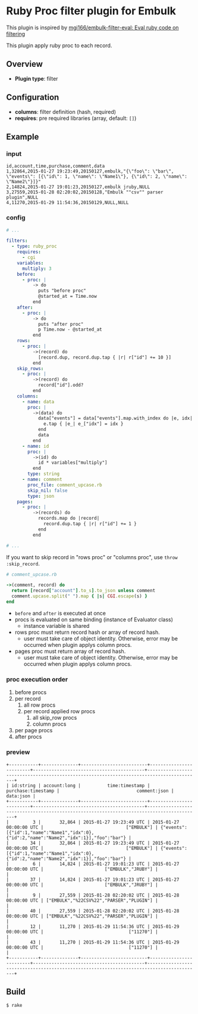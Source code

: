 # Ruby Proc filter plugin for Embulk

This plugin is inspired by [mgi166/embulk-filter-eval: Eval ruby code on filtering](https://github.com/mgi166/embulk-filter-eval "mgi166/embulk-filter-eval: Eval ruby code on filtering")

This plugin apply ruby proc to each record.

## Overview

* **Plugin type**: filter

## Configuration

- **columns**: filter definition (hash, required)
- **requires**: pre required libraries (array, default: `[]`)

## Example

### input
```csv
id,account,time,purchase,comment,data
1,32864,2015-01-27 19:23:49,20150127,embulk,"{\"foo\": \"bar\", \"events\": [{\"id\": 1, \"name\": \"Name1\"}, {\"id\": 2, \"name\": \"Name2\"}]}"
2,14824,2015-01-27 19:01:23,20150127,embulk jruby,NULL
3,27559,2015-01-28 02:20:02,20150128,"Embulk ""csv"" parser plugin",NULL
4,11270,2015-01-29 11:54:36,20150129,NULL,NULL
```

### config
```yaml
# ...

filters:
  - type: ruby_proc
    requires:
      - cgi
    variables:
      multiply: 3
    before:
      - proc: |
          -> do
            puts "before proc"
            @started_at = Time.now
          end
    after:
      - proc: |
          -> do
            puts "after proc"
            p Time.now - @started_at
          end
    rows:
      - proc: |
          ->(record) do
            [record.dup, record.dup.tap { |r| r["id"] += 10 }]
          end
    skip_rows:
      - proc: |
          ->(record) do
            record["id"].odd?
          end
    columns:
      - name: data
        proc: |
          ->(data) do
            data["events"] = data["events"].map.with_index do |e, idx|
              e.tap { |e_| e_["idx"] = idx }
            end
            data
          end
      - name: id
        proc: |
          ->(id) do
            id * variables["multiply"]
          end
        type: string
      - name: comment
        proc_file: comment_upcase.rb
        skip_nil: false
        type: json
    pages:
      - proc: |
          ->(records) do
            records.map do |record|
              record.dup.tap { |r| r["id"] += 1 }
            end
          end

# ...

```

If you want to skip record in "rows proc" or "columns proc", use `throw :skip_record`.

```rb
# comment_upcase.rb

->(comment, record) do
  return [record["account"].to_s].to_json unless comment
  comment.upcase.split(" ").map { |s| CGI.escape(s) }
end
```

- `before` and `after` is executed at once
- procs is evaluated on same binding (instance of Evaluator class)
  - instance variable is shared
- rows proc must return record hash or array of record hash.
  - user must take care of object identity. Otherwise, error may be occurred when plugin applys column procs.
- pages proc must return array of record hash.
  - user must take care of object identity. Otherwise, error may be occurred when plugin applys column procs.

### proc execution order

1. before procs
1. per record
    1. all row procs
    1. per record applied row procs
        1. all skip\_row procs
        1. column procs
1. per page procs
1. after procs

### preview
```
+-----------+--------------+-------------------------+-------------------------+------------------------------------------+------------------------------------------------------------------------------------------+
| id:string | account:long |          time:timestamp |      purchase:timestamp |                             comment:json |                                                                                data:json |
+-----------+--------------+-------------------------+-------------------------+------------------------------------------+------------------------------------------------------------------------------------------+
|         3 |       32,864 | 2015-01-27 19:23:49 UTC | 2015-01-27 00:00:00 UTC |                               ["EMBULK"] | {"events":[{"id":1,"name":"Name1","idx":0},{"id":2,"name":"Name2","idx":1}],"foo":"bar"} |
|        34 |       32,864 | 2015-01-27 19:23:49 UTC | 2015-01-27 00:00:00 UTC |                               ["EMBULK"] | {"events":[{"id":1,"name":"Name1","idx":0},{"id":2,"name":"Name2","idx":1}],"foo":"bar"} |
|         6 |       14,824 | 2015-01-27 19:01:23 UTC | 2015-01-27 00:00:00 UTC |                       ["EMBULK","JRUBY"] |                                                                                          |
|        37 |       14,824 | 2015-01-27 19:01:23 UTC | 2015-01-27 00:00:00 UTC |                       ["EMBULK","JRUBY"] |                                                                                          |
|         9 |       27,559 | 2015-01-28 02:20:02 UTC | 2015-01-28 00:00:00 UTC | ["EMBULK","%22CSV%22","PARSER","PLUGIN"] |                                                                                          |
|        40 |       27,559 | 2015-01-28 02:20:02 UTC | 2015-01-28 00:00:00 UTC | ["EMBULK","%22CSV%22","PARSER","PLUGIN"] |                                                                                          |
|        12 |       11,270 | 2015-01-29 11:54:36 UTC | 2015-01-29 00:00:00 UTC |                                ["11270"] |                                                                                          |
|        43 |       11,270 | 2015-01-29 11:54:36 UTC | 2015-01-29 00:00:00 UTC |                                ["11270"] |                                                                                          |
+-----------+--------------+-------------------------+-------------------------+------------------------------------------+------------------------------------------------------------------------------------------+
```

## Build

```
$ rake
```

